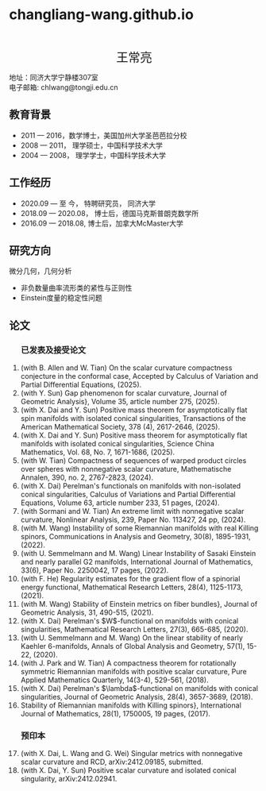 # changliang-wang.github.io
<html>
  <head>
    <meta charset="UTF-8">  
  </head>
  <body>
    <p>
      <br>
    </p>
    <p align="center">
      <font size="5">王常亮</font>
    </p>
    <p>
      地址：同济大学宁静楼307室   
      <br>
      电子邮箱: chlwang@tongji.edu.cn
    </p>
    <h2 id="education">教育背景</h2>
    <ul>
      <li>
        2011 — 2016，数学博士，美国加州大学圣芭芭拉分校
      </li>
      <li>
        2008 — 2011， 理学硕士，中国科学技术大学
      </li>
      <li>
        2004 — 2008， 理学学士，中国科学技术大学
      </li>
    </ul>
    <h2 id="employment">工作经历</h2>
    <ul>
      <li> 
        2020.09 — 至 今，   特聘研究员， 同济大学
      </li>
      <li>
        2018.09 — 2020.08，    博士后，德国马克斯普朗克数学所
      </li>
      <li>
        2016.09 — 2018.08,      博士后，加拿大McMaster大学
      </li>
    </ul>
    <h2 id="research">研究方向</h2>
    微分几何，几何分析
      <ul>
        <li>
          非负数量曲率流形类的紧性与正则性
        </li>
        <li>
          Einstein度量的稳定性问题
        </li>
     </ul>
    <h2 id="paper">论文</h2>
    <ol>
      <h3 id="publication">已发表及接受论文</h3>
     <li>(with B. Allen and W. Tian) On the scalar curvature compactness conjecture in the conformal case, 
               Accepted by  Calculus of Variation and Partial Differential Equations, (2025).       </li>   
     <li> (with Y. Sun) Gap phenomenon for scalar curvature, 
                Journal of Geometric Analysis}, Volume 35, article number 275, (2025).        </li>  
     <li> (with X. Dai and Y. Sun) Positive mass theorem for asymptotically flat spin manifolds with isolated conical singularities,
              Transactions of the American Mathematical Society, 378 (4), 2617-2646, (2025).   </li>
     <li> (with X. Dai and Y. Sun)  Positive mass theorem for asymptotically flat manifolds with isolated conical singularities, 
             Science China Mathematics, Vol. 68, No. 7, 1671-1686, (2025).   </li>
    <li> (with W. Tian) Compactness of sequences of warped product circles over spheres with nonnegative scalar curvature, 
           Mathematische Annalen, 390, no. 2, 2767-2823, (2024).   </li>
     <li> (with X. Dai) Perelman's functionals on manifolds with non-isolated conical singularities,
           Calculus of Variations and Partial Differential Equations, Volume 63, article number 233, 51 pages, (2024).  </li>
     <li> (with Sormani and W. Tian) An extreme limit with nonnegative scalar curvature,
          Nonlinear Analysis, 239, Paper No. 113427, 24 pp, (2024).    </li>
     <li> (with M. Wang) Instability of some Riemannian manifolds with real Killing spinors, 
           Communications in Analysis and Geometry, 30(8), 1895-1931, (2022).   </li>
     <li> (with U. Semmelmann and M. Wang) Linear Instability of Sasaki Einstein and nearly parallel G2 manifolds,  
           International Journal of Mathematics, 33(6), Paper No. 2250042, 17 pages, (2022). </li>   
      <li> (with F. He)  Regularity estimates for the gradient flow of a spinorial energy functional, 
           Mathematical Research Letters, 28(4), 1125-1173, (2021). </li>    
      <li> (with M. Wang) Stability of Einstein metrics on fiber bundles},
              Journal of Geometric Analysis, 31, 490-515, (2021).  </li>  
      <li> (with X. Dai) Perelman's $W$-functional on manifolds with conical singularities,
                 Mathematical Research Letters, 27(3), 665-685, (2020).   </li>     
      <li> (with U. Semmelmann and M. Wang) On the linear stability of nearly Kaehler 6-manifolds, 
               Annals of Global Analysis and Geometry, 57(1), 15-22, (2020).   </li>      
      <li> (with J. Park and W. Tian)  A compactness theorem for rotationally symmetric Riemannian manifolds with positive scalar curvature,
               Pure Applied Mathematics Quarterly, 14(3-4), 529-561, (2018).  </li>  
     <li> (with X. Dai) Perelman's $\lambda$-functional on manifolds with conical singularities,
              Journal of Geometric Analysis, 28(4), 3657-3689, (2018).  </li>   
      <li>  Stability of Riemannian manifolds with Killing spinors},
                International Journal of Mathematics, 28(1), 1750005, 19 pages, (2017). </li>    
     <h3 id="preprint">预印本</h3>
      <li> (with X. Dai, L. Wang and G. Wei) Singular metrics with nonnegative scalar curvature and RCD,  
               arXiv:2412.09185, submitted.  </li>
      <li> (with X. Dai, Y. Sun) Positive scalar curvature and isolated conical singularity, 
                arXiv:2412.02941.  </li>   
    </ol>
 </body>
</html>
